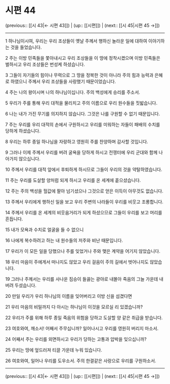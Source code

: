 # 시편 44

(previous:: [[시 43|← 시편 43]]) | (up:: [[시편]]) | (next:: [[시 45|시편 45 →]])

***




1 
하나님이시여, 우리는 우리 조상들이 옛날 주께서 행하신 놀라운 일에 대하여 이야기하는 것을 들었습니다. 



2 
주는 이방 민족들을 쫓아내시고 우리 조상들을 이 땅에 정착시켰으며 이방 민족들은 벌하시고 우리 조상들은 번성케 하셨습니다. 



3 
그들이 자기들의 힘이나 무력으로 그 땅을 정복한 것이 아니라 주의 힘과 능력과 은혜로 하였으니 주께서 우리 조상들을 사랑했기 때문이었습니다. 



4 
주는 나의 왕이시며 나의 하나님이십니다. 주의 백성에게 승리를 주소서. 



5 
우리가 주를 통해 우리 대적을 물리치고 주의 이름으로 우리 원수들을 짓밟습니다. 



6 
나는 내가 가진 무기를 의지하지 않습니다. 그것은 나를 구원할 수 없기 때문입니다. 



7 
주는 우리를 우리 대적의 손에서 구원하시고 우리를 미워하는 자들이 패배의 수치를 당하게 하셨습니다. 



8 
우리는 하루 종일 하나님을 자랑하고 영원히 주를 찬양하며 감사할 것입니다. 



9 
그러나 이제 주께서 우리를 버려 굴욕을 당하게 하시고 전쟁터에 우리 군대와 함께 나아가지 않으십니다. 



10 
주께서 우리를 대적 앞에서 후퇴하게 하시므로 그들이 우리의 것을 약탈하였습니다. 



11 
주는 우리를 도살할 양처럼 되게 하시고 우리를 온 세계에 흩으셨습니다. 



12 
주는 주의 백성을 헐값에 팔아 넘기셨으나 그것으로 얻은 이득이 아무것도 없습니다. 



13 
주께서 우리에게 행하신 일을 보고 우리 주변의 나라들이 우리를 비웃고 조롱합니다. 



14 
주께서 우리를 온 세계의 비웃음거리가 되게 하셨으므로 그들이 우리를 보고 머리를 흔듭니다. 



15 
내가 모욕과 수치로 얼굴을 들 수 없으니 



16 
나에게 복수하려고 하는 내 원수들의 저주와 비난 때문입니다. 



17 
우리가 이 모든 일을 당했으나 주를 잊었거나 주와 맺은 계약을 어기지 않았습니다. 



18 
우리 마음이 주에게서 떠나지도 않았고 우리 걸음이 주의 길에서 벗어나지도 않았습니다. 



19 
그러나 주께서는 우리를 사나운 짐승이 들끓는 광야로 내몰아 죽음의 그늘 가운데 내버려 두셨습니다. 



20 
만일 우리가 우리 하나님의 이름을 잊어버리고 이방 신을 섬겼다면 



21 
우리 마음의 비밀까지 다 아시는 하나님이 이것을 모르실 리 있겠습니까? 



22 
우리가 주를 위해 하루 종일 죽음의 위험을 당하고 도살할 양 같은 취급을 받습니다. 



23 
여호와여, 깨소서! 어째서 주무십니까? 일어나시고 우리를 영원히 버리지 마소서. 



24 
어째서 주는 우리를 외면하시고 우리가 당하는 고통과 압박을 잊으십니까? 



25 
우리는 땅에 엎드러져 티끌 가운데 누워 있습니다. 



26 
여호와여, 일어나 우리를 도우소서. 주의 한결같은 사랑으로 우리를 구원하소서.

***

(previous:: [[시 43|← 시편 43]]) | (up:: [[시편]]) | (next:: [[시 45|시편 45 →]])
